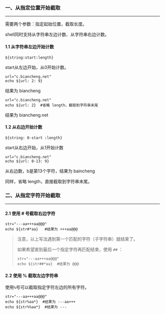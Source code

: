 ### 一、从指定位置开始截取

---

需要两个参数：指定起始位置，截取长度。

shell同时支持从字符串左边计数、从字符串右边计数。

#### 1.1 从字符串左边开始计数

`${string:start:length}`

start从左边开始，从0开始计数。

```shell
url="c.biancheng.net"
echo ${url: 2: 9}
```

结果为 biancheng

```shell
url="c.biancheng.net"
echo ${url: 2}  #省略 length，截取到字符串末尾
```

结果为 biancheng.net

#### 1.2 从右边开始计数

`${string: 0-start :length}`

start从右边开始，从1开始计数

```shell
url="c.biancheng.net"
echo ${url: 0-13: 9}
```

从右边数，b是第13个字符，结果为 baincheng

同样，省略 length，直接截取到字符串末尾。



### 二、从指定字符开始截取

---

#### 2.1 使用 # 号截取右边字符

```shell
str="---aa+++aa@@@"
echo ${str#*aa}   #结果为 +++aa@@@
```

> 注意，以上写法遇到第一个匹配的字符（子字符串）就结束了。
>
> 如果希望直到最后一个指定字符再匹配结束，使用 `##` ：
>
> ```shell
> str="---aa+++aa@@@"
> echo ${str##*aa}  #结果为 @@@
> ```

#### 2.2 使用 % 截取左边字符串

使用`%`号可以截取指定字符左边的所有字符。

```shell
str="---aa+++aa@@@"
echo ${str%aa*}  #结果为 ---aa+++
echo ${str%%aa*}  #结果为 ---
```